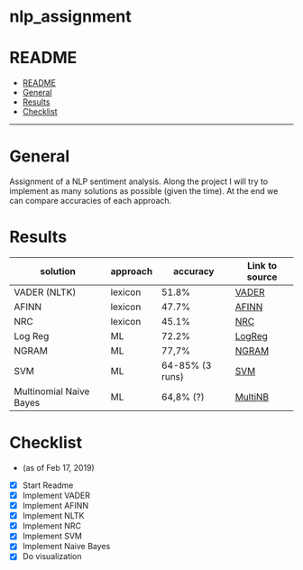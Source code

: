 # nlp_assignment

# README
<!-- TOC -->

- [README](#readme)
- [General](#general)
- [Results](#results)
- [Checklist](#Checklist)

<!-- /TOC -->

___

# General

Assignment of a NLP sentiment analysis. Along the project I will try to implement as many solutions as possible (given the time). At the end we can compare accuracies of each approach.

# Results


| solution                | approach | accuracy        | Link to source                                               |
| ----------------------- | -------- | --------------- | ------------------------------------------------------------ |
| VADER (NLTK)            | lexicon  | 51.8%           | [VADER](https://github.com/cjhutto/vaderSentiment)           |
| AFINN                   | lexicon  | 47.7%           | [AFINN](https://github.com/fnielsen/afinn)                   |
| NRC                     | lexicon  | 45.1%           | [NRC](http://sentiment.nrc.ca/lexicons-for-research/)        |
| Log Reg                 | ML       | 72.2%           | [LogReg](https://github.com/aaronkub/machine-learning-examples/blob/master/imdb-sentiment-analysis/Sentiment%20Analysis%20Walkthrough%20Part%202.ipynb) |
| NGRAM                   | ML       | 77,7%           | [NGRAM](https://github.com/aaronkub/machine-learning-examples/blob/master/imdb-sentiment-analysis/Sentiment%20Analysis%20Walkthrough%20Part%202.ipynb) |
| SVM                     | ML       | 64-85% (3 runs) | [SVM](https://github.com/aaronkub/machine-learning-examples/blob/master/imdb-sentiment-analysis/Sentiment%20Analysis%20Walkthrough%20Part%202.ipynb) |
| Multinomial Naive Bayes | ML       | 64,8% (?)       | [MultiNB](https://scikit-learn.org/stable/tutorial/text_analytics/working_with_text_data.html) |



# Checklist
 - (as of Feb 17, 2019)
 - [x] Start Readme
 - [x] Implement VADER
 - [x] Implement AFINN
 - [x] Implement NLTK
 - [x] Implement NRC
 - [x] Implement SVM
 - [x] Implement Naive Bayes
 - [x] Do visualization
